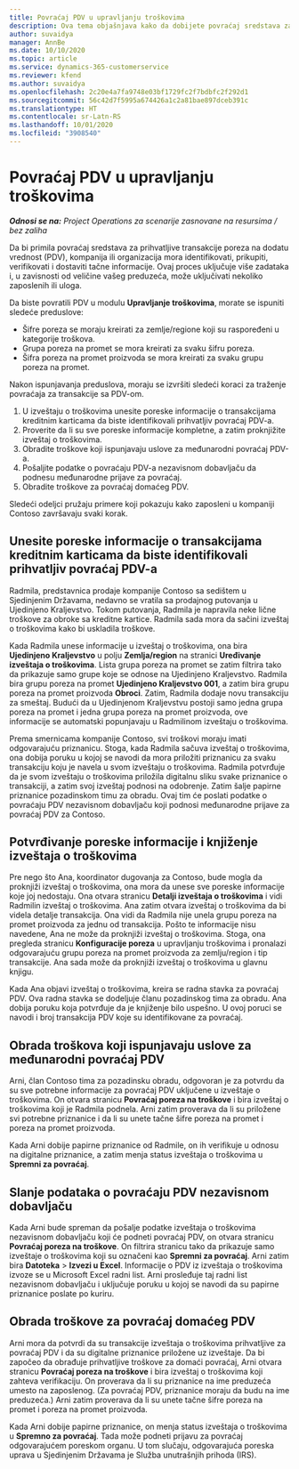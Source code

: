 ```yaml
---
title: Povraćaj PDV u upravljanju troškovima
description: Ova tema objašnjava kako da dobijete povraćaj sredstava za prihvatljive transakcije poreza na dodatu vrednost (PDV).
author: suvaidya
manager: AnnBe
ms.date: 10/10/2020
ms.topic: article
ms.service: dynamics-365-customerservice
ms.reviewer: kfend
ms.author: suvaidya
ms.openlocfilehash: 2c20e4a7fa9748e03bf1729fc2f7bdbfc2f292d1
ms.sourcegitcommit: 56c42d7f5995a674426a1c2a81bae897dceb391c
ms.translationtype: HT
ms.contentlocale: sr-Latn-RS
ms.lasthandoff: 10/01/2020
ms.locfileid: "3908540"
---
```

# <a name="vat-recovery-in-expense-management"></a>Povraćaj PDV u upravljanju troškovima

_**Odnosi se na:** Project Operations za scenarije zasnovane na resursima / bez zaliha_

Da bi primila povraćaj sredstava za prihvatljive transakcije poreza na dodatu vrednost (PDV), kompanija ili organizacija mora identifikovati, prikupiti, verifikovati i dostaviti tačne informacije. Ovaj proces uključuje više zadataka i, u zavisnosti od veličine vašeg preduzeća, može uključivati nekoliko zaposlenih ili uloga.

Da biste povratili PDV u modulu **Upravljanje troškovima**, morate se ispuniti sledeće preduslove:

- Šifre poreza se moraju kreirati za zemlje/regione koji su raspoređeni u kategorije troškova.
- Grupa poreza na promet se mora kreirati za svaku šifru poreza.
- Šifra poreza na promet proizvoda se mora kreirati za svaku grupu poreza na promet.

Nakon ispunjavanja preduslova, moraju se izvršiti sledeći koraci za traženje povraćaja za transakcije sa PDV-om.

1. U izveštaju o troškovima unesite poreske informacije o transakcijama kreditnim karticama da biste identifikovali prihvatljiv povraćaj PDV-a.
2. Proverite da li su sve poreske informacije kompletne, a zatim proknjižite izveštaj o troškovima.
3. Obradite troškove koji ispunjavaju uslove za međunarodni povraćaj PDV-a.
4. Pošaljite podatke o povraćaju PDV-a nezavisnom dobavljaču da podnesu međunarodne prijave za povraćaj.
5. Obradite troškove za povraćaj domaćeg PDV.

Sledeći odeljci pružaju primere koji pokazuju kako zaposleni u kompaniji Contoso završavaju svaki korak.

## <a name="enter-tax-information-about-credit-card-transactions-to-identify-eligible-vat-refunds"></a>Unesite poreske informacije o transakcijama kreditnim karticama da biste identifikovali prihvatljiv povraćaj PDV-a

Radmila, predstavnica prodaje kompanije Contoso sa sedištem u Sjedinjenim Državama, nedavno se vratila sa prodajnog putovanja u Ujedinjeno Kraljevstvo. Tokom putovanja, Radmila je napravila neke lične troškove za obroke sa kreditne kartice. Radmila sada mora da sačini izveštaj o troškovima kako bi uskladila troškove.

Kada Radmila unese informacije u izveštaj o troškovima, ona bira **Ujedinjeno Kraljevstvo** u polju **Zemlja/region** na stranici **Uređivanje izveštaja o troškovima**. Lista grupa poreza na promet se zatim filtrira tako da prikazuje samo grupe koje se odnose na Ujedinjeno Kraljevstvo. Radmila bira grupu poreza na promet **Ujedinjeno Kraljevstvo 001**, a zatim bira grupu poreza na promet proizvoda **Obroci**. Zatim, Radmila dodaje novu transakciju za smeštaj. Budući da u Ujedinjenom Kraljevstvu postoji samo jedna grupa poreza na promet i jedna grupa poreza na promet proizvoda, ove informacije se automatski popunjavaju u Radmilinom izveštaju o troškovima.

Prema smernicama kompanije Contoso, svi troškovi moraju imati odgovarajuću priznanicu. Stoga, kada Radmila sačuva izveštaj o troškovima, ona dobija poruku u kojoj se navodi da mora priložiti priznanicu za svaku transakciju koju je navela u svom izveštaju o troškovima. Radmila potvrđuje da je svom izveštaju o troškovima priložila digitalnu sliku svake priznanice o transakciji, a zatim svoj izveštaj podnosi na odobrenje. Zatim šalje papirne priznanice pozadinskom timu za obradu. Ovaj tim će poslati podatke o povraćaju PDV nezavisnom dobavljaču koji podnosi međunarodne prijave za povraćaj PDV za Contoso.

## <a name="verify-tax-information-and-post-an-expense-report"></a>Potvrđivanje poreske informacije i knjiženje izveštaja o troškovima

Pre nego što Ana, koordinator dugovanja za Contoso, bude mogla da proknjiži izveštaj o troškovima, ona mora da unese sve poreske informacije koje joj nedostaju. Ona otvara stranicu **Detalji izveštaja o troškovima** i vidi Radmilin izveštaj o troškovima. Ana zatim otvara izveštaj o troškovima da bi videla detalje transakcija. Ona vidi da Radmila nije unela grupu poreza na promet proizvoda za jednu od transakcija. Pošto te informacije nisu navedene, Ana ne može da proknjiži izveštaj o troškovima. Stoga, ona pregleda stranicu **Konfiguracije poreza** u upravljanju troškovima i pronalazi odgovarajuću grupu poreza na promet proizvoda za zemlju/region i tip transakcije. Ana sada može da proknjiži izveštaj o troškovima u glavnu knjigu.

Kada Ana objavi izveštaj o troškovima, kreira se radna stavka za povraćaj PDV. Ova radna stavka se dodeljuje članu pozadinskog tima za obradu. Ana dobija poruku koja potvrđuje da je knjiženje bilo uspešno. U ovoj poruci se navodi i broj transakcija PDV koje su identifikovane za povraćaj.

## <a name="process-expenses-that-are-eligible-for-international-vat-recovery"></a>Obrada troškova koji ispunjavaju uslove za međunarodni povraćaj PDV

Arni, član Contoso tima za pozadinsku obradu, odgovoran je za potvrdu da su sve potrebne informacije za povraćaj PDV uključene u izveštaje o troškovima. On otvara stranicu **Povraćaj poreza na troškove** i bira izveštaj o troškovima koji je Radmila podnela. Arni zatim proverava da li su priložene svi potrebne priznanice i da li su unete tačne šifre poreza na promet i poreza na promet proizvoda.

Kada Arni dobije papirne priznanice od Radmile, on ih verifikuje u odnosu na digitalne priznanice, a zatim menja status izveštaja o troškovima u **Spremni za povraćaj**.

## <a name="send-vat-recovery-data-to-the-third-party-vendor"></a>Slanje podataka o povraćaju PDV nezavisnom dobavljaču

Kada Arni bude spreman da pošalje podatke izveštaja o troškovima nezavisnom dobavljaču koji će podneti povraćaj PDV, on otvara stranicu **Povraćaj poreza na troškove**. On filtrira stranicu tako da prikazuje samo izveštaje o troškovima koji su označeni kao **Spremni za povraćaj**. Arni zatim bira **Datoteka** &gt; **Izvezi u Excel**. Informacije o PDV iz izveštaja o troškovima izvoze se u Microsoft Excel radni list. Arni prosleđuje taj radni list nezavisnom dobavljaču i uključuje poruku u kojoj se navodi da su papirne priznanice poslate po kuriru.

## <a name="process-expenses-for-domestic-vat-recovery"></a>Obrada troškove za povraćaj domaćeg PDV

Arni mora da potvrdi da su transakcije izveštaja o troškovima prihvatljive za povraćaj PDV i da su digitalne priznanice priložene uz izveštaje. Da bi započeo da obrađuje prihvatljive troškove za domaći povraćaj, Arni otvara stranicu **Povraćaj poreza na troškove** i bira izveštaj o troškovima koji zahteva verifikaciju. On proverava da li su priznanice na ime preduzeća umesto na zaposlenog. (Za povraćaj PDV, priznanice moraju da budu na ime preduzeća.) Arni zatim proverava da li su unete tačne šifre poreza na promet i poreza na promet proizvoda.

Kada Arni dobije papirne priznanice, on menja status izveštaja o troškovima u **Spremno za povraćaj**. Tada može podneti prijavu za povraćaj odgovarajućem poreskom organu. U tom slučaju, odgovarajuća poreska uprava u Sjedinjenim Državama je Služba unutrašnjih prihoda (IRS).
